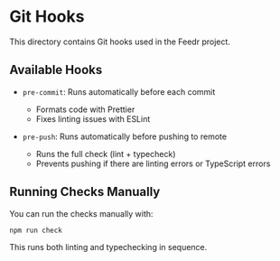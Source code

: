 # Git Hooks

This directory contains Git hooks used in the Feedr project.

## Available Hooks

- `pre-commit`: Runs automatically before each commit
  - Formats code with Prettier
  - Fixes linting issues with ESLint

- `pre-push`: Runs automatically before pushing to remote
  - Runs the full check (lint + typecheck)
  - Prevents pushing if there are linting errors or TypeScript errors

## Running Checks Manually

You can run the checks manually with:

```bash
npm run check
```

This runs both linting and typechecking in sequence.